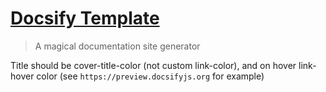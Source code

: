 <h1><a href="#quick-start">Docsify Template</a></h1>

> A magical documentation site generator

Title should be cover-title-color (not custom link-color), and on hover link-hover color (see `https://preview.docsifyjs.org` for example)
